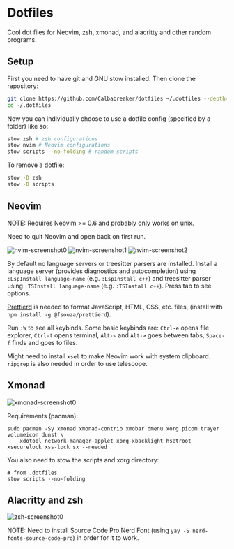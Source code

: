 # Dotfiles

Cool dot files for Neovim, zsh, xmonad, and alacritty and other random programs.

## Setup

First you need to have git and GNU stow installed.
Then clone the repository:

```sh
git clone https://github.com/Calbabreaker/dotfiles ~/.dotfiles --depth=1
cd ~/.dotfiles
```

Now you can individually choose to use a dotfile config (specified by a folder) like so:

```sh
stow zsh # zsh configurations
stow nvim # Neovim configurations
stow scripts --no-folding # random scripts
```

To remove a dotfile:

```sh
stow -D zsh
stow -D scripts
```

## Neovim

NOTE: Requires Neovim >= 0.6 and probably only works on unix.

Need to quit Neovim and open back on first run.

![nvim-screenshot0](https://user-images.githubusercontent.com/57030377/146282089-c2401ec4-5c0e-4eb4-9066-d421d2c045b2.png)
![nvim-screenshot1](https://user-images.githubusercontent.com/57030377/146282094-8d57629c-88bf-4f84-a67a-344bc5ae3529.png)
![nvim-screenshot2](https://user-images.githubusercontent.com/57030377/147385270-cbd23f44-be6e-4790-ba15-57e821d89338.png)

By default no language servers or treesitter parsers are installed. Install a
language server (provides diagnostics and autocompletion) using
`:LspInstall language-name` (e.g. `:LspInstall c++`) and treesitter
parser using `:TSInstall language-name` (e.g. `:TSInstall c++`). Press
tab to see options.

[Prettierd](https://github.com/fsouza/prettierd) is needed to format
JavaScript, HTML, CSS, etc. files, (install with `npm install -g @fsouza/prettierd`).

Run `:W` to see all keybinds. Some basic keybinds are: `Ctrl-e` opens file
explorer, `Ctrl-t` opens terminal, `Alt-<` and `Alt->` goes between tabs, `Space-f`
finds and goes to files.

Might need to install `xsel` to make Neovim work with system clipboard.
`ripgrep` is also needed in order to use telescope.

## Xmonad

![xmonad-screenshot0](https://user-images.githubusercontent.com/57030377/146282118-4afee0c3-86a0-48a5-9d08-3fd76a7b0661.png)

Requirements (pacman):

```
sudo pacman -Sy xmonad xmonad-contrib xmobar dmenu xorg picom trayer volumeicon dunst \
    xdotool network-manager-applet xorg-xbacklight hsetroot xsecurelock xss-lock sx --needed
```

You also need to stow the scripts and xorg directory:

```
# from .dotfiles
stow scripts --no-folding
```

## Alacritty and zsh

![zsh-screenshot0](https://user-images.githubusercontent.com/57030377/146282133-c45581fc-f543-4279-9c7a-8b40148ab1ce.png)

NOTE: Need to install Source Code Pro Nerd Font (using `yay -S nerd-fonts-source-code-pro`)
in order for it to work.

